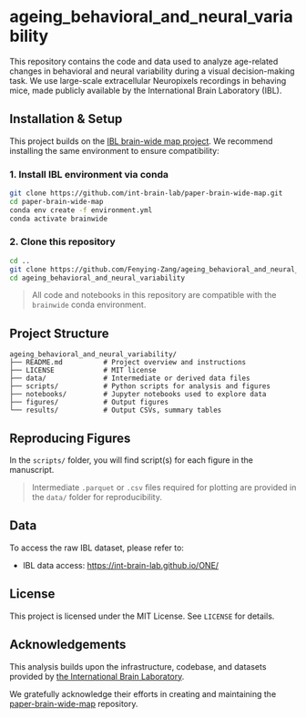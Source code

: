 # ageing_behavioral_and_neural_variability

This repository contains the code and data used to analyze age-related changes in behavioral and neural variability during a visual decision-making task. We use large-scale extracellular Neuropixels recordings in behaving mice, made publicly available by the International Brain Laboratory (IBL).

## Installation & Setup

This project builds on the [IBL brain-wide map project](https://github.com/int-brain-lab/paper-brain-wide-map). We recommend installing the same environment to ensure compatibility:

### 1. Install IBL environment via conda

```bash
git clone https://github.com/int-brain-lab/paper-brain-wide-map.git
cd paper-brain-wide-map
conda env create -f environment.yml
conda activate brainwide
```

### 2. Clone this repository

```bash
cd ..
git clone https://github.com/Fenying-Zang/ageing_behavioral_and_neural_variability.git
cd ageing_behavioral_and_neural_variability
```

> All code and notebooks in this repository are compatible with the `brainwide` conda environment.

## Project Structure

```
ageing_behavioral_and_neural_variability/
├── README.md          # Project overview and instructions
├── LICENSE            # MIT license
├── data/              # Intermediate or derived data files
├── scripts/           # Python scripts for analysis and figures
├── notebooks/         # Jupyter notebooks used to explore data
├── figures/           # Output figures
└── results/           # Output CSVs, summary tables
```

## Reproducing Figures

In the `scripts/` folder, you will find script(s) for each figure in the manuscript.

> Intermediate `.parquet` or `.csv` files required for plotting are provided in the `data/` folder for reproducibility.

## Data

To access the raw IBL dataset, please refer to:

- IBL data access: https://int-brain-lab.github.io/ONE/

## License

This project is licensed under the MIT License. See `LICENSE` for details.

## Acknowledgements

This analysis builds upon the infrastructure, codebase, and datasets provided by [the International Brain Laboratory](https://www.internationalbrainlab.com/).

We gratefully acknowledge their efforts in creating and maintaining the [paper-brain-wide-map](https://github.com/int-brain-lab/paper-brain-wide-map) repository.
